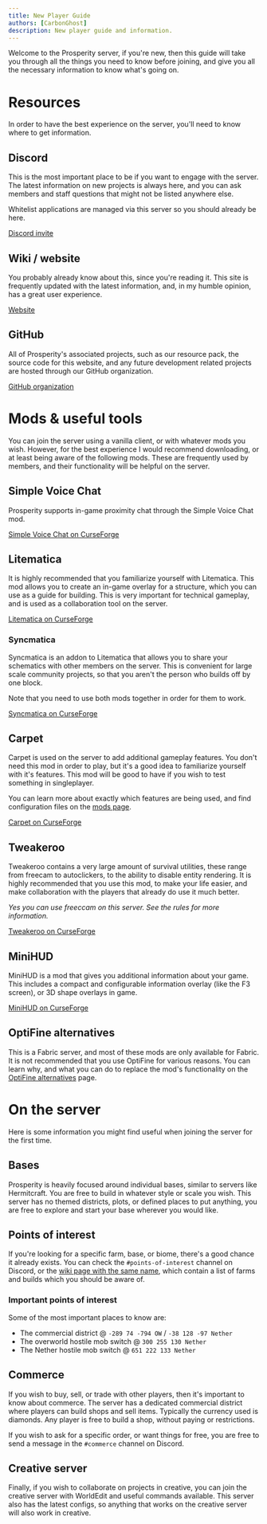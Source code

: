 ```yaml
---
title: New Player Guide
authors: [CarbonGhost]
description: New player guide and information.
---
```


Welcome to the Prosperity server, if you're new, then this guide will take you through all the things you need to know before joining, and give you all the necessary information to know what's going on.

# Resources

In order to have the best experience on the server, you'll need to know where to get information.

## Discord

This is the most important place to be if you want to engage with the server. The latest information on new projects is always here, and you can ask members and staff questions that might not be listed anywhere else.

Whitelist applications are managed via this server so you should already be here.

[Discord invite](https://discord.gg/hfTxZ4XxYj)

## Wiki / website

You probably already know about this, since you're reading it. This site is frequently updated with the latest information, and, in my humble opinion, has a great user experience.

[Website](https://prosperity.vercel.app/)

## GitHub

All of Prosperity's associated projects, such as our resource pack, the source code for this website, and any future development related projects are hosted through our GitHub organization.

[GitHub organization](https://github.com/ProsperityMC)

# Mods & useful tools

You can join the server using a vanilla client, or with whatever mods you wish. However, for the best experience I would recommend downloading, or at least being aware of the following mods. These are frequently used by members, and their functionality will be helpful on the server.

## Simple Voice Chat

Prosperity supports in-game proximity chat through the Simple Voice Chat mod.

[Simple Voice Chat on CurseForge](https://www.curseforge.com/minecraft/mc-mods/simple-voice-chat/files)

## Litematica

It is highly recommended that you familiarize yourself with Litematica. This mod allows you to create an in-game overlay for a structure, which you can use as a guide for building. This is very important for technical gameplay, and is used as a collaboration tool on the server.

[Litematica on CurseForge](https://www.curseforge.com/minecraft/mc-mods/litematica/files)

### Syncmatica

Syncmatica is an addon to Litematica that allows you to share your schematics with other members on the server. This is convenient for large scale community projects, so that you aren't the person who builds off by one block.

Note that you need to use both mods together in order for them to work.

[Syncmatica on CurseForge](https://www.curseforge.com/minecraft/mc-mods/syncmatica/files)

## Carpet

Carpet is used on the server to add additional gameplay features. You don't need this mod in order to play, but it's a good idea to familiarize yourself with it's features. This mod will be good to have if you wish to test something in singleplayer.

You can learn more about exactly which features are being used, and find configuration files on the [mods page]().

[Carpet on CurseForge](https://www.curseforge.com/minecraft/mc-mods/carpet/files)

## Tweakeroo

Tweakeroo contains a very large amount of survival utilities, these range from freecam to autoclickers, to the ability to disable entity rendering. It is highly recommended that you use this mod, to make your life easier, and make collaboration with the players that already do use it much better.

_Yes you can use freeccam on this server. See the rules for more information._

[Tweakeroo on CurseForge](https://www.curseforge.com/minecraft/mc-mods/tweakeroo/files)

## MiniHUD

MiniHUD is a mod that gives you additional information about your game. This includes a compact and configurable information overlay (like the F3 screen), or 3D shape overlays in game.

[MiniHUD on CurseForge](https://www.curseforge.com/minecraft/mc-mods/minihud/files)

## OptiFine alternatives

This is a Fabric server, and most of these mods are only available for Fabric. It is not recommended that you use OptiFine for various reasons. You can learn why, and what you can do to replace the mod's functionality on the [OptiFine alternatives]() page.

# On the server

Here is some information you might find useful when joining the server for the first time.

## Bases

Prosperity is heavily focused around individual bases, similar to servers like Hermitcraft. You are free to build in whatever style or scale you wish. This server has no themed districts, plots, or defined places to put anything, you are free to explore and start your base wherever you would like.

## Points of interest

If you're looking for a specific farm, base, or biome, there's a good chance it already exists. You can check the `#points-of-interest` channel on Discord, or the [wiki page with the same name](), which contain a list of farms and builds which you should be aware of.

### Important points of interest

Some of the most important places to know are:

- The commercial district @ `-289 74 -794 OW` / `-38 128 -97 Nether`
- The overworld hostile mob switch @ `300 255 130 Nether`
- The Nether hostile mob switch @ `651 222 133 Nether`

## Commerce

If you wish to buy, sell, or trade with other players, then it's important to know about commerce. The server has a dedicated commercial district where players can build shops and sell items. Typically the currency used is diamonds. Any player is free to build a shop, without paying or restrictions.

If you wish to ask for a specific order, or want things for free, you are free to send a message in the `#commerce` channel on Discord.

## Creative server

Finally, if you wish to collaborate on projects in creative, you can join the creative server with WorldEdit and useful commands available. This server also has the latest configs, so anything that works on the creative server will also work in creative.
